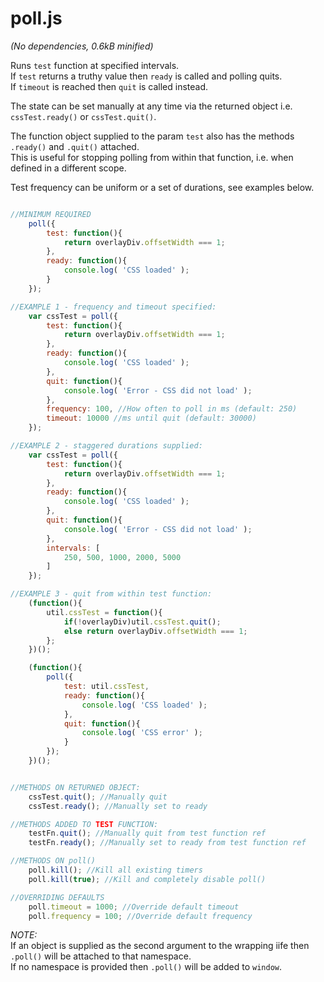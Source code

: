 poll.js
=======

*(No dependencies, 0.6kB minified)*  

Runs `test` function at specified intervals.  
If `test` returns a truthy value then `ready` is called and polling quits.  
If `timeout` is reached then `quit` is called instead.  

The state can be set manually at any time via the returned object i.e. `cssTest.ready()` or `cssTest.quit()`.  

The function object supplied to the param `test` also has the methods `.ready()` and `.quit()` attached.  
This is useful for stopping polling from within that function, i.e. when defined in a different scope.  

Test frequency can be uniform or a set of durations, see examples below.  


```javascript

//MINIMUM REQUIRED
	poll({
		test: function(){
			return overlayDiv.offsetWidth === 1;
		},
		ready: function(){
			console.log( 'CSS loaded' );
		}
	});

//EXAMPLE 1 - frequency and timeout specified:
	var cssTest = poll({
		test: function(){
			return overlayDiv.offsetWidth === 1;
		},
		ready: function(){
			console.log( 'CSS loaded' );
		},
		quit: function(){
			console.log( 'Error - CSS did not load' ); 
		},
		frequency: 100, //How often to poll in ms (default: 250)
		timeout: 10000 //ms until quit (default: 30000)
	});

//EXAMPLE 2 - staggered durations supplied:
	var cssTest = poll({
		test: function(){
			return overlayDiv.offsetWidth === 1;
		},
		ready: function(){
			console.log( 'CSS loaded' );
		},
		quit: function(){
			console.log( 'Error - CSS did not load' ); 
		},
		intervals: [
			250, 500, 1000, 2000, 5000
		]
	});

//EXAMPLE 3 - quit from within test function:
	(function(){
		util.cssTest = function(){
			if(!overlayDiv)util.cssTest.quit();
			else return overlayDiv.offsetWidth === 1;
		};
	})();

	(function(){
		poll({
			test: util.cssTest,
			ready: function(){
				console.log( 'CSS loaded' );
			},
			quit: function(){
				console.log( 'CSS error' ); 
			}
		});
	})();


//METHODS ON RETURNED OBJECT:
	cssTest.quit(); //Manually quit
	cssTest.ready(); //Manually set to ready

//METHODS ADDED TO TEST FUNCTION:
	testFn.quit(); //Manually quit from test function ref
	testFn.ready(); //Manually set to ready from test function ref

//METHODS ON poll()
	poll.kill(); //Kill all existing timers
	poll.kill(true); //Kill and completely disable poll()

//OVERRIDING DEFAULTS
	poll.timeout = 1000; //Override default timeout
	poll.frequency = 100; //Override default frequency

```

*NOTE:*  
If an object is supplied as the second argument to the wrapping iife then `.poll()` will be attached to that namespace.  
If no namespace is provided then `.poll()` will be added to `window`.